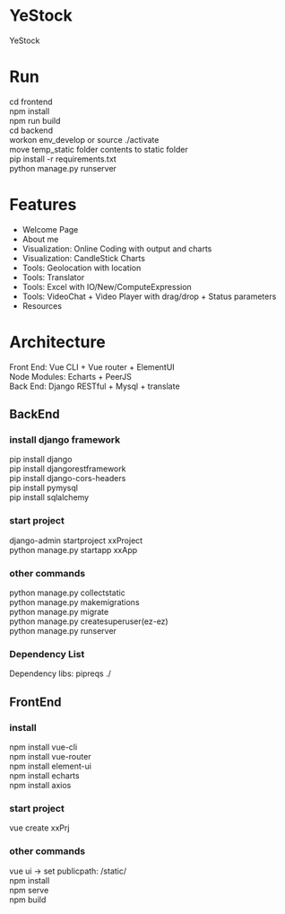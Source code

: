 # YeStock
YeStock 
  
# Run
cd frontend  
npm install  
npm run build  
cd backend  
workon env_develop  or source ./activate  
move temp_static folder contents to static folder  
pip install -r requirements.txt  
python manage.py runserver  
  
# Features 
- Welcome Page  
- About me  
- Visualization: Online Coding with output and charts  
- Visualization: CandleStick Charts  
- Tools: Geolocation with location  
- Tools: Translator   
- Tools: Excel with IO/New/ComputeExpression  
- Tools: VideoChat + Video Player with drag/drop + Status parameters  
- Resources  
  
# Architecture  
Front End: Vue CLI + Vue router + ElementUI  
Node Modules: Echarts + PeerJS  
Back End: Django RESTful + Mysql + translate  
  
## BackEnd  
### install django framework
pip install django  
pip install djangorestframework  
pip install django-cors-headers   
pip install pymysql  
pip install sqlalchemy  
  
### start project
django-admin startproject xxProject  
python manage.py startapp xxApp  

### other commands
python manage.py collectstatic  
python manage.py makemigrations  
python manage.py migrate  
python manage.py createsuperuser(ez-ez)  
python manage.py runserver  
   
### Dependency List  
Dependency libs: pipreqs ./   

## FrontEnd
### install 
npm install vue-cli  
npm install vue-router  
npm install element-ui  
npm install echarts  
npm install axios  
  
### start project  
vue create xxPrj  
  
### other commands  
vue ui -> set publicpath: /static/   
npm install  
npm serve   
npm build  
  